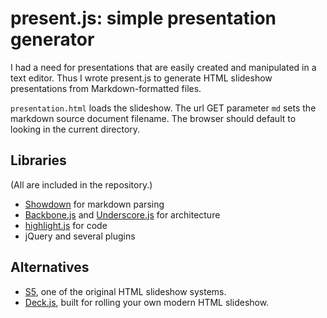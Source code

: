 present.js: simple presentation generator
=========================================
I had a need for presentations that are easily created and manipulated
in a text editor. Thus I wrote present.js to generate HTML slideshow 
presentations from Markdown-formatted files.

`presentation.html` loads the slideshow. The url GET parameter `md`
sets the markdown source document filename. The browser should 
default to looking in the current directory.

Libraries
---------
(All are included in the repository.)

* [Showdown](http://attacklab.net/showdown/) for markdown parsing
* [Backbone.js](http://documentcloud.github.com/backbone/) and 
  [Underscore.js](http://documentcloud.github.com/underscore/)
  for architecture
* [highlight.js](http://softwaremaniacs.org/soft/highlight/en/) for code
* jQuery and several plugins

Alternatives
------------
* [S5](http://meyerweb.com/eric/tools/s5/), one of the original HTML slideshow
  systems. 
* [Deck.js](http://imakewebthings.github.com/deck.js/), built for rolling your
  own modern HTML slideshow.

